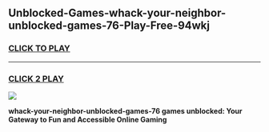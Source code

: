 
## Unblocked-Games-whack-your-neighbor-unblocked-games-76-Play-Free-94wkj
<h3>
<a href="https://premium76.site?title=whack-your-neighbor-unblocked-games-76&ref=15A">CLICK TO PLAY</a></h3>
<hr>

<h3>
<a href="https://premium76.site?title=whack-your-neighbor-unblocked-games-76&ref=15A">CLICK 2 PLAY</a>
  
</h3>

<a href="https://premium76.site?title=whack-your-neighbor-unblocked-games-76&ref=15A"><img src="https://clearcache.store/games.png"></a>


**whack-your-neighbor-unblocked-games-76 games unblocked: Your Gateway to Fun and Accessible Online Gaming**
